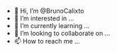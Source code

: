 - 👋 Hi, I’m @BrunoCalixto
- 👀 I’m interested in ...
- 🌱 I’m currently learning ...
- 💞️ I’m looking to collaborate on ...
- 📫 How to reach me ...

<!---
BrunoCalixt/BrunoCalixt is a ✨ special ✨ repository because its `README.md` (this file) appears on your GitHub profile.
You can click the Preview link to take a look at your changes.
--->
